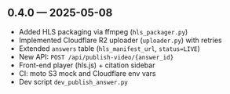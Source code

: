 
## 0.4.0 — 2025-05-08

- Added HLS packaging via ffmpeg (`hls_packager.py`)
- Implemented Cloudflare R2 uploader (`uploader.py`) with retries
- Extended `answers` table (`hls_manifest_url`, `status=LIVE`)
- New API: `POST /api/publish-video/{answer_id}`
- Front-end player (hls.js) + citation sidebar
- CI: moto S3 mock and Cloudflare env vars
- Dev script `dev_publish_answer.py`


